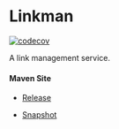 # Linkman

[![codecov](https://codecov.io/gh/bremersee/linkman/branch/master/graph/badge.svg)](https://codecov.io/gh/bremersee/linkman)

A link management service.

#### Maven Site

- [Release](https://bremersee.github.io/linkman/index.html)

- [Snapshot](https://nexus.bremersee.org/repository/maven-sites/linkman/1.0.4-SNAPSHOT/index.html)

